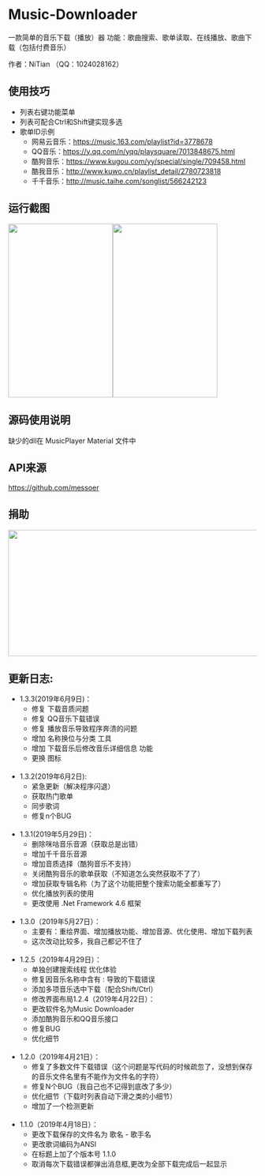 # Music-Downloader
一款简单的音乐下载（播放）器
功能：歌曲搜索、歌单读取、在线播放、歌曲下载（包括付费音乐）

作者：NiTian （QQ：1024028162）
## 使用技巧 
* 列表右键功能菜单
* 列表可配合Ctrl和Shift键实现多选
* 歌单ID示例
   * 网易云音乐：https://music.163.com/playlist?id=3778678
   * QQ音乐：https://y.qq.com/n/yqq/playsquare/7013848675.html
   * 酷狗音乐：https://www.kugou.com/yy/special/single/709458.html
   * 酷我音乐：http://www.kuwo.cn/playlist_detail/2780723818
   * 千千音乐：http://music.taihe.com/songlist/566242123
## 运行截图
<img src="https://github.com/NiTian1207/Music-Downloader/blob/master/MusicPlayer%20Material/%E6%88%AA%E5%9B%BE1.png" width="212" height="352.5‬"><img src="https://github.com/NiTian1207/Music-Downloader/blob/master/MusicPlayer%20Material/%E6%88%AA%E5%9B%BE2.png" width="212" height="352.5‬">

## 源码使用说明
缺少的dll在 MusicPlayer Material 文件中

## API来源
https://github.com/messoer

## 捐助
<img src="https://github.com/NiTian1207/Music-Downloader/blob/master/MusicPlayer%20Material/%E6%8D%90%E5%8A%A9.png" width="512" height="256">

## 更新日志: 
   * 1.3.3(2019年6月9日)：
      * 修复 下载音质问题
      * 修复 QQ音乐下载错误
      * 修复 播放音乐导致程序奔溃的问题
      * 增加 名称换位与分类 工具
      * 增加 下载音乐后修改音乐详细信息 功能
      * 更换 图标
      <br/>
   * 1.3.2(2019年6月2日):
      * 紧急更新（解决程序闪退）
      * 获取热门歌单
      * 同步歌词
      * 修复n个BUG
      <br/>
   * 1.3.1(2019年5月29日)：
      * 删除咪咕音乐音源（获取总是出错）
      * 增加千千音乐音源
      * 增加音质选择（酷狗音乐不支持）
      * 关闭酷狗音乐的歌单获取（不知道怎么突然获取不了了）
      * 增加获取专辑名称（为了这个功能把整个搜索功能全都重写了）
      * 优化播放列表的使用
      * 更改使用 .Net Framework 4.6 框架
      <br/>
   * 1.3.0（2019年5月27日）：
      * 主要有：重绘界面、增加播放功能、增加音源、优化使用、增加下载列表
      * 这次改动比较多，我自己都记不住了
      <br/>
   * 1.2.5（2019年4月29日）：
      * 单独创建搜索线程 优化体验
      * 修复因音乐名称中含有 : 导致的下载错误
      * 添加多项音乐选中下载（配合Shift/Ctrl）
      * 修改界面布局1.2.4（2019年4月22日）：
      * 更改软件名为Music Downloader
      * 添加酷狗音乐和QQ音乐接口
      * 修复BUG
      * 优化细节
      <br/>
   * 1.2.0（2019年4月21日）：
      * 修复了多数文件下载错误（这个问题是写代码的时候疏忽了，没想到保存的音乐文件名里有不能作为文件名的字符）
      * 修复N个BUG（我自己也不记得到底改了多少）
      * 优化细节（下载时列表自动下滑之类的小细节）
      * 增加了一个检测更新
      <br/>
   * 1.1.0（2019年4月18日）：
      * 更改下载保存的文件名为 歌名 - 歌手名
      * 更改歌词编码为ANSI
      * 在标题上加了个版本号 1.1.0
      * 取消每次下载错误都弹出消息框,更改为全部下载完成后一起显示
